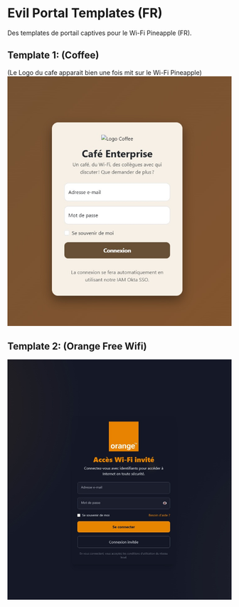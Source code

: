 # Evil Portal Templates (FR)
Des templates de portail captives pour le Wi-Fi Pineapple (FR). 

## Template 1: (**Coffee**)
(Le Logo du cafe apparait bien une fois mit sur le Wi-Fi Pineapple)
![image info](/screenshots/cafe_wifi.jpg)

## Template 2: (**Orange Free Wifi**)
![image info](/screenshots/orange.jpg)
